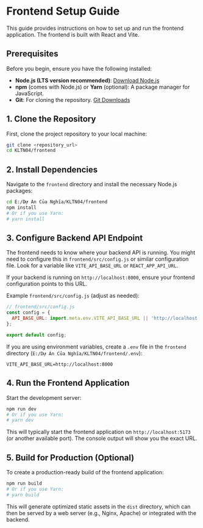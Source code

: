 # Frontend Setup Guide

This guide provides instructions on how to set up and run the frontend application. The frontend is built with React and Vite.

## Prerequisites

Before you begin, ensure you have the following installed:

*   **Node.js (LTS version recommended)**: [Download Node.js](https://nodejs.org/en/download/)
*   **npm** (comes with Node.js) or **Yarn** (optional): A package manager for JavaScript.
*   **Git**: For cloning the repository. [Git Downloads](https://git-scm.com/downloads)

## 1. Clone the Repository

First, clone the project repository to your local machine:

```bash
git clone <repository_url>
cd KLTN04/frontend
```

## 2. Install Dependencies

Navigate to the `frontend` directory and install the necessary Node.js packages:

```bash
cd E:/Dự Án Của Nghĩa/KLTN04/frontend
npm install
# Or if you use Yarn:
# yarn install
```

## 3. Configure Backend API Endpoint

The frontend needs to know where your backend API is running. You might need to configure this in `frontend/src/config.js` or similar configuration file. Look for a variable like `VITE_API_BASE_URL` or `REACT_APP_API_URL`.

If your backend is running on `http://localhost:8000`, ensure your frontend configuration points to this URL.

Example `frontend/src/config.js` (adjust as needed):

```javascript
// frontend/src/config.js
const config = {
  API_BASE_URL: import.meta.env.VITE_API_BASE_URL || 'http://localhost:8000',
};

export default config;
```

If you are using environment variables, create a `.env` file in the `frontend` directory (`E:/Dự Án Của Nghĩa/KLTN04/frontend/.env`):

```dotenv
VITE_API_BASE_URL=http://localhost:8000
```

## 4. Run the Frontend Application

Start the development server:

```bash
npm run dev
# Or if you use Yarn:
# yarn dev
```

This will typically start the frontend application on `http://localhost:5173` (or another available port). The console output will show you the exact URL.

## 5. Build for Production (Optional)

To create a production-ready build of the frontend application:

```bash
npm run build
# Or if you use Yarn:
# yarn build
```

This will generate optimized static assets in the `dist` directory, which can then be served by a web server (e.g., Nginx, Apache) or integrated with the backend.
